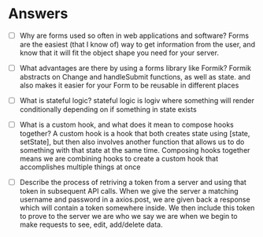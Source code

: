 # Answers

- [ ] Why are forms used so often in web applications and software?
    Forms are the easiest (that I know of) way to get information from the user, and know that it will fit the object shape you need for your server.

- [ ] What advantages are there by using a forms library like Formik?
    Formik abstracts on Change and handleSubmit functions, as well as state. and also makes it easier for your Form to be reusable in different places

- [ ] What is stateful logic?
    stateful logic is logiv where something will render conditionally depending on if something in state exists

- [ ] What is a custom hook, and what does it mean to compose hooks together?
    A custom hook is a hook that both creates state using [state, setState], but then also involves another function that allows us to do something with that state at the same time. Composing hooks together means we are combining hooks to create a custom hook that accomplishes multiple things at once

- [ ] Describe the process of retriving a token from a server and using that token in subsequent API calls.
    When we give the server a matching username and password in a axios.post, we are given back a response which will contain a token somewhere inside. We then include this token to prove to the server we are who we say we are when we begin to make requests to see, edit, add/delete data.
